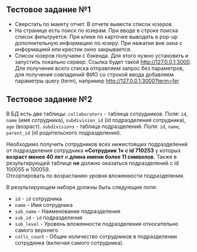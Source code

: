 ## Тестовое задание №1

- Сверстать по макету отчет. В отчете вывести список юзеров.
- На странице есть поиск по юзерам. При вводе в строке поиска список
фильтруется. При клике по карточке выводить в pop-up дополнительную
информацию по юзеру. При нажатии вне окна с информацией или крестик окно закрывается.
- Список юзеров получаем с бэкенда. Для этого нужно установить и запустить локально сервер. Ссылка будет такой http://127.0.0.1:3000. Для получения всего списка отправляем запрос без параметров, для получения совпадений ФИО со строкой ввода добавляем параметры query (term), например
http://127.0.0.1:3000?term=fer


## Тестовое задание №2

В БД есть две таблицы:
`collaborators` - таблица сотрудников. Поля: `id`, `name` (имя сотрудника), `subdivision_id` (id подразделения сотрудника), `age` (возраст). `subdivisions` - таблица подразделений. Поля: `id`, `name`, `parent_id` (id родительского подразделения).

Необходимо получить сотрудников всех нижестоящих подразделений от подразделения сотрудника __«Сотрудник 1» с id 710253__ у которых __возраст менее 40 лет__ и __длина имени более 11 символов__. Также в результирующей таблице __не__ должно оказаться подразделений с id 100055 и 100059.\
Отсортировать по возрастанию уровня вложенности подразделения.

В результирующем наборе должны быть следующие поля:
- `id` - `id` сотрудника
- `name` - Имя сотрудника
- `sub_name` - Наименование подразделения
- `sub_id` - `id` подразделения
- `sub_level` - Уровень вложенности подразделения относительно самого верхнего
- `colls_count` - Общее количество сотрудников в подразделении сотрудника (включая самого сотрудника).